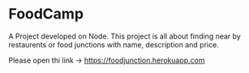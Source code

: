 # FoodCamp
A Project developed on Node. This project is all about finding near by restaurents or food junctions with name, description and price.

Please open thi link ->  https://foodjunction.herokuapp.com
